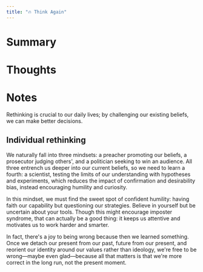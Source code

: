 ```yaml
---
title: "🔥 Think Again"
---
```

> 

# Summary

# Thoughts

# Notes
Rethinking is crucial to our daily lives; by challenging our existing beliefs, we can make better decisions.

## Individual rethinking
We naturally fall into three mindsets: a preacher promoting our beliefs, a prosecutor judging others', and a politician seeking to win an audience. All three entrench us deeper into our current beliefs, so we need to learn a fourth: a scientist, testing the limits of our understanding with hypotheses and experiments, which reduces the impact of confirmation and desirability bias, instead encouraging humility and curiosity.

In this mindset, we must find the sweet spot of confident humility: having faith our capability but questioning our strategies. Believe in yourself but be uncertain about your tools. Though this might encourage imposter syndrome, that can actually be a good thing: it keeps us attentive and motivates us to work harder and smarter.

In fact, there's a joy to being wrong because then we learned something. Once we detach our present from our past, future from our present, and reorient our identity around our values rather than ideology, we're free to be wrong—maybe even glad—because all that matters is that we're more correct in the long run, not the present moment.